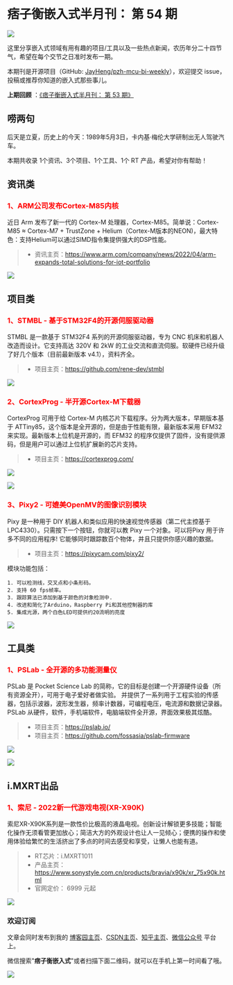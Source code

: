 # 痞子衡嵌入式半月刊： 第 54 期

![](http://henjay724.com/image/cnblogs/pzh_mcu_bi_weekly.PNG)

这里分享嵌入式领域有用有趣的项目/工具以及一些热点新闻，农历年分二十四节气，希望在每个交节之日准时发布一期。

本期刊是开源项目（GitHub: [JayHeng/pzh-mcu-bi-weekly](https://github.com/JayHeng/pzh-mcu-bi-weekly)），欢迎提交 issue，投稿或推荐你知道的嵌入式那些事儿。

**上期回顾** ：[《痞子衡嵌入式半月刊： 第 53 期》](https://www.cnblogs.com/henjay724/p/16167075.html)

## 唠两句

后天是立夏，历史上的今天：1989年5月3日，卡内基·梅伦大学研制出无人驾驶汽车。

本期共收录 1个资讯、3个项目、1个工具、1个 RT 产品，希望对你有帮助！

## 资讯类

### <font color="red">1、ARM公司发布Cortex-M85内核</font>

近日 Arm 发布了新一代的 Cortex-M 处理器，Cortex-M85。简单说：Cortex-M85 ≈ Cortex-M7 + TrustZone + Helium（Cortex-M版本的NEON)，最大特色：支持Helium可以通过SIMD指令集提供强大的DSP性能。

> * 资讯主页：https://www.arm.com/company/news/2022/04/arm-expands-total-solutions-for-iot-portfolio

![](http://henjay724.com/image/biweekly20220503/Cortex-M85.PNG)

## 项目类

### <font color="red">1、STMBL - 基于STM32F4的开源伺服驱动器</font>

STMBL 是一款基于 STM32F4 系列的开源伺服驱动器，专为 CNC 机床和机器人改造而设计。它支持高达 320V 和 2kW 的工业交流和直流伺服。软硬件已经升级了好几个版本（目前最新版本 v4.1），资料齐全。

> * 项目主页：https://github.com/rene-dev/stmbl

![](http://henjay724.com/image/biweekly20220503/STMBL.PNG)

### <font color="red">2、CortexProg - 半开源Cortex-M下载器</font>

CortexProg 可用于给 Cortex-M 内核芯片下载程序。分为两大版本，早期版本基于 ATTiny85，这个版本是全开源的，但是由于性能有限，最新版本采用 EFM32 来实现。最新版本上位机是开源的，而 EFM32 的程序仅提供了固件，没有提供源码，但是用户可以通过上位机扩展新的芯片支持。  

> * 项目主页：https://cortexprog.com/

![](http://henjay724.com/image/biweekly20220503/CortexProg.PNG)

![](http://henjay724.com/image/biweekly20220503/CortexProg_VS.PNG)

### <font color="red">3、Pixy2 - 可媲美OpenMV的图像识别模块</font>

Pixy 是一种用于 DIY 机器人和类似应用的快速视觉传感器（第二代主控基于 LPC4330）。只需按下一个按钮，你就可以教 Pixy 一个对象。可以将Pixy 用于许多不同的应用程序! 它能够同时跟踪数百个物体，并且只提供你感兴趣的数据。  

> * 项目主页：https://pixycam.com/pixy2/

模块功能包括：

```text
1. 可以检测线，交叉点和小条形码。
2. 支持 60 fps帧率。
3. 跟踪算法已添加到基于颜色的对象检测中.
4. 改进和简化了Arduino，Raspberry Pi和其他控制器的库
5. 集成光源，两个白色LED可提供约20流明的亮度
```

![](http://henjay724.com/image/biweekly20220503/Pixy.PNG)

## 工具类

### <font color="red">1、PSLab - 全开源的多功能测量仪</font>

PSLab 是 Pocket Science Lab 的简称，它的目标是创建一个开源硬件设备（所有资源全开），可用于电子爱好者做实验。 并提供了一系列用于工程实验的传感器，包括示波器，波形发生器，频率计数器，可编程电压，电流源和数据记录器。PSLab 从硬件，软件，手机端软件，电脑端软件全开源，界面效果极其炫酷。  

> * 项目主页：https://pslab.io/
> * 项目主页：https://github.com/fossasia/pslab-firmware

![](http://henjay724.com/image/biweekly20220503/PSLab.PNG)

![](http://henjay724.com/image/biweekly20220503/PSLab_BD.PNG)

## i.MXRT出品

### <font color="red">1、索尼 - 2022新一代游戏电视(XR-X90K)</font>

索尼XR-X90K系列是一款性价比极高的液晶电视。创新设计解锁更多技能；智能化操作无须看管更加放心；简洁大方的外观设计也让人一见倾心；便携的操作和使用体验给繁忙的生活挤出了多点的时间去感受和享受，让懒人也能有道。

> * RT芯片：i.MXRT1011
> * 产品主页： https://www.sonystyle.com.cn/products/bravia/x90k/xr_75x90k.html
> * 官网定价： 6999 元起

![](http://henjay724.com/image/biweekly20220503/Sony_XR-75X90K.PNG)

### 欢迎订阅

文章会同时发布到我的 [博客园主页](https://www.cnblogs.com/henjay724/)、[CSDN主页](https://blog.csdn.net/henjay724)、[知乎主页](https://www.zhihu.com/people/henjay724)、[微信公众号](http://weixin.sogou.com/weixin?type=1&query=痞子衡嵌入式) 平台上。

微信搜索"__痞子衡嵌入式__"或者扫描下面二维码，就可以在手机上第一时间看了哦。

![](http://henjay724.com/image/github/pzhMcu_qrcode_258x258.jpg)

